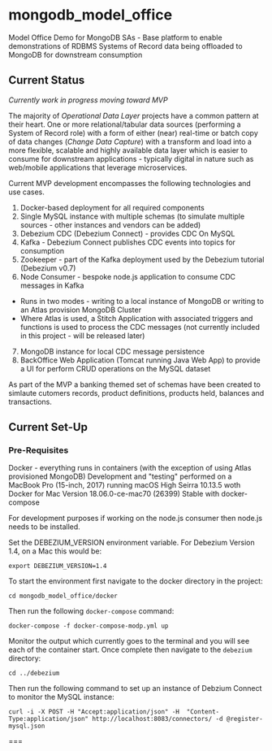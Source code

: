 # mongodb_model_office
Model Office Demo for MongoDB SAs - Base platform to enable demonstrations of RDBMS Systems of Record data being offloaded to MongoDB for downstream consumption

## Current Status
*Currently work in progress moving toward MVP*

The majority of *Operational Data Layer* projects have a common pattern at their heart. One or more relational/tabular data sources (performing a System of Record role) with a form of either (near) real-time or batch copy of data changes (*Change Data Capture*) with a transform and load into a more flexible, scalable and highly available data layer which is easier to consume for downstream applications - typically digital in nature such as web/mobile applications that leverage microservices.

Current MVP development encompasses the following technologies and use cases.

1. Docker-based deployment for all required components
2. Single MySQL instance with multiple schemas (to simulate multiple sources - other instances and vendors can be added)
3. Debezium CDC (Debezium Connect) - provides CDC On MySQL
4. Kafka - Debezium Connect publishes CDC events into topics for consumption
5. Zookeeper - part of the Kafka deployment used by the Debezium tutorial (Debezium v0.7)
6. Node Consumer - bespoke node.js application to consume CDC messages in Kafka
  * Runs in two modes - writing to a local instance of MongoDB or writing to an Atlas provision MongoDB Cluster
  * Where Atlas is used, a Stitch Application with associated triggers and functions is used to process the CDC messages (not currently included in this project - will be released later)
7. MongoDB instance for local CDC message persistence
8. BackOffice Web Application (Tomcat running Java Web App) to provide a UI for perform CRUD operations on the MySQL dataset

As part of the MVP a banking themed set of schemas have been created to simlaute cutomers records, product definitions, products held, balances and transactions.

## Current Set-Up

### Pre-Requisites

Docker - everything runs in containers (with the exception of using Atlas provisioned MongoDB)
Development and "testing" performed on a MacBook Pro (15-inch, 2017) running macOS High Seirra 10.13.5 woth Docker for Mac Version 18.06.0-ce-mac70 (26399) Stable with docker-compose

For development purposes if working on the node.js consumer then node.js needs to be installed.

Set the DEBEZIUM_VERSION environment variable.
For Debezium Version 1.4, on a Mac this would be:

```
export DEBEZIUM_VERSION=1.4
```

To start the environment first navigate to the docker directory in the project:

```
cd mongodb_model_office/docker
```

Then run the following `docker-compose` command:

```
docker-compose -f docker-compose-modp.yml up
```

Monitor the output which currently goes to the terminal and you will see each of the container start.
Once complete then navigate to the `debezium` directory:

```
cd ../debezium
```

Then run the following command to set up an instance of Debzium Connect to monitor the MySQL instance:

```
curl -i -X POST -H "Accept:application/json" -H  "Content-Type:application/json" http://localhost:8083/connectors/ -d @register-mysql.json
```

===


